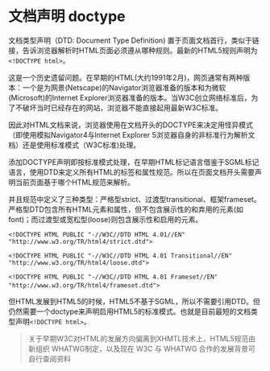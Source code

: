# 文档声明 doctype

文档类型声明（DTD: Document Type Definition) 置于页面文档首行，类似于链接，告诉浏览器解析时HTML页面必须遵从哪种规则。最新的HTML5规则声明为`<!DOCTYPE html>`。

这是一个历史遗留问题。在早期的HTML(大约1991年2月)，网页通常有两种版本：一个是为网景(Netscape)的Navigator浏览器准备的版本和为微软(Microsoft)的Internet Explorer浏览器准备的版本。当W3C创立网络标准后，为了不破坏当时已经存在的网站，浏览器不能直接起用最新W3C标准。

因此对HTML文档来说，浏览器使用在文档开头的DOCTYPE来决定用怪异模式（即使用模拟Navigator4与Internet Explorer 5浏览器自身的非标准行为解析文档）还是使用标准模式（W3C标准)处理。

添加DOCTYPE声明即按标准模式处理，在早期HTML标记语言借鉴于SGML标记语言，使用DTD来定义所有HTML的标签和属性规范。所以在页面文档开头需要声明当前页面基于哪个HTML规范来解析。

并且规范中定义了三种类型：严格型strict、过渡型transitional、框架frameset。严格型DTD包含所有HTML元素和属性，但不包含展示性的和弃用的元素(如font)；而过渡型或宽松型(loose)则包含展示性和启用的元素。
```hmtl
<!DOCTYPE HTML PUBLIC "-//W3C//DTD HTML 4.01//EN" "http://www.w3.org/TR/html4/strict.dtd">

<!DOCTYPE HTML PUBLIC "-//W3C//DTD HTML 4.01 Transitional//EN" "http://www.w3.org/TR/html4/loose.dtd">

<!DOCTYPE HTML PUBLIC "-//W3C//DTD HTML 4.01 Frameset//EN" "http://www.w3.org/TR/html4/frameset.dtd">　
```
但HTML发展到HTML5的时候，HTML5不基于SGML，所以不需要引用DTD。但仍然需要一个doctype来声明启用HTML5的标准模式。也就是目前最短的文档类型声明`<!DOCTYPE html>`。

> 关于早期W3C对HTML的发展方向偏离到XHMTL技术上，HTML5规范由新组织 WHATWG制定，以及现在 W3C 与 WHATWG 合作的发展背景可自行查阅资料